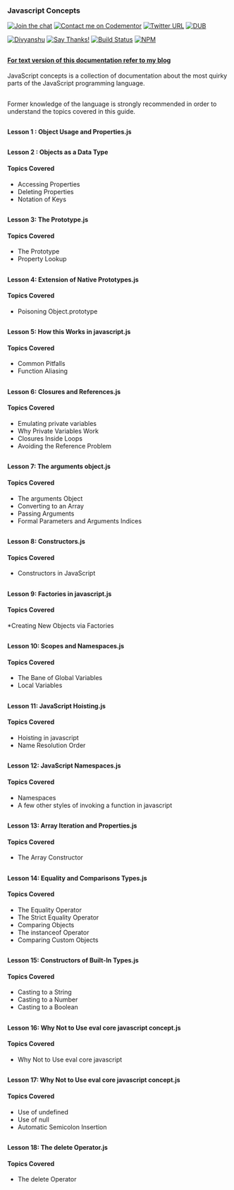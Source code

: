 ###  Javascript Concepts

[![Join the chat](https://img.shields.io/badge/gitter-join%20chat%20%E2%86%92-brightgreen.svg)](https://gitter.im/divyanshu001)
[![Contact me on Codementor](https://cdn.codementor.io/badges/contact_me_github.svg)](https://www.codementor.io/divyanshurawat?utm_source=github&utm_medium=button&utm_term=divyanshurawat&utm_campaign=github)
[![Twitter URL](https://img.shields.io/twitter/url/http/shields.io.svg?style=social)](https://twitter.com/r46956)
[![DUB](https://img.shields.io/dub/l/vibe-d.svg?style=flat)](#)

[![Divyanshu](https://img.shields.io/badge/divyanshu-owner-brightgreen.svg?style=flat)](http://www.divyanshurawat.in)
[![Say Thanks!](https://img.shields.io/badge/Say%20Thanks-!-1EAEDB.svg)](https://saythanks.io/to/divyanshu-rawat)
[![Build Status](https://travis-ci.org/divyanshu-rawat/JS-Testing.svg?branch=master)](https://travis-ci.org/divyanshu-rawat/JS-Testing)
[![NPM](https://img.shields.io/badge/npm-v3.10.10-blue.svg)](https://www.npmjs.com/package/npm)

##

#### [For text version of this documentation refer to my blog ](https://divyanshu0001.wordpress.com/2017/01/05/the-most-quirky-parts-of-the-javascript/)

JavaScript concepts is a  collection of documentation about the most quirky parts of the JavaScript programming language.

##

Former knowledge of the language is strongly recommended in order to understand the topics covered in this guide. 

##

#### Lesson 1 : Object Usage and Properties.js

##

#### Lesson 2 : Objects as a Data Type

#### Topics Covered

* Accessing Properties
* Deleting Properties
* Notation of Keys

##

#### Lesson 3: The Prototype.js

#### Topics Covered

* The Prototype
* Property Lookup

##

#### Lesson 4: Extension of Native Prototypes.js

#### Topics Covered

* Poisoning Object.prototype

##

#### Lesson 5: How this Works in javascript.js

#### Topics Covered

* Common Pitfalls
* Function Aliasing

##

#### Lesson 6: Closures and References.js

#### Topics Covered

* Emulating private variables
* Why Private Variables Work
* Closures Inside Loops
* Avoiding the Reference Problem

##

#### Lesson 7: The arguments object.js

#### Topics Covered

* The arguments Object
* Converting to an Array
* Passing Arguments
* Formal Parameters and Arguments Indices

##

#### Lesson 8: Constructors.js

#### Topics Covered 

* Constructors in JavaScript

##

#### Lesson 9: Factories in javascript.js

#### Topics Covered

*Creating New Objects via Factories 

##

#### Lesson 10: Scopes and Namespaces.js

#### Topics Covered

* The Bane of Global Variables
* Local Variables

##

#### Lesson 11: JavaScript Hoisting.js

#### Topics Covered

* Hoisting in javascript
* Name Resolution Order

##

#### Lesson 12: JavaScript Namespaces.js

#### Topics Covered

* Namespaces
* A few other styles of invoking a function in javascript

##

#### Lesson 13: Array Iteration and Properties.js

#### Topics Covered

* The Array Constructor

##

#### Lesson 14: Equality and Comparisons Types.js

#### Topics Covered

* The Equality Operator
* The Strict Equality Operator
* Comparing Objects
* The instanceof Operator
* Comparing Custom Objects

##

#### Lesson 15: Constructors of Built-In Types.js

#### Topics Covered

* Casting to a String
* Casting to a Number
* Casting to a Boolean

##

#### Lesson 16: Why Not to Use eval core javascript concept.js

#### Topics Covered

* Why Not to Use eval core javascript

##


#### Lesson 17: Why Not to Use eval core javascript concept.js

#### Topics Covered

* Use of undefined
* Use of null
* Automatic Semicolon Insertion

##

#### Lesson 18: The delete Operator.js

#### Topics Covered

* The delete Operator

























